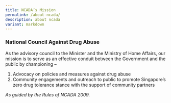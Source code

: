 ```yaml
---
title: NCADA’s Mission
permalink: /about-ncada/
description: about ncada
variant: markdown
---
```

### National Council Against Drug Abuse

As the advisory council to the Minister and the Ministry of Home Affairs, our mission is to serve as an effective conduit between the Government and the public by championing –

1. Advocacy on policies and measures against drug abuse
2. Community engagements and outreach to public to promote Singapore’s zero drug tolerance stance with the support of community partners

*As guided by the Rules of NCADA 2009.*